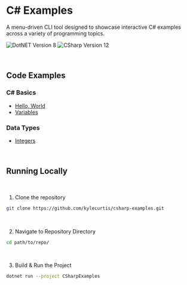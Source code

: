# C# Examples

A menu-driven CLI tool designed to showcase interactive C# examples across a variety of programming topics.

![DotNET Version 8](https://img.shields.io/badge/.NET_Version-8-purple) ![CSharp Version 12](https://img.shields.io/badge/C_Sharp_Version-12-purple)

<br>

## Code Examples

### C# Basics

- [Hello, World](https://github.com/kylecurtis/csharp-examples/blob/main/CSharpExamples/01-Basics/HelloWorld.cs)
- [Variables](https://github.com/kylecurtis/csharp-examples/blob/main/CSharpExamples/01-Basics/Variables.cs)

### Data Types

- [Integers](https://github.com/kylecurtis/csharp-examples/blob/main/CSharpExamples/02-Data-Types/Integers.cs)

<br>

## Running Locally

<br>

1. Clone the repository

```bash
git clone https://github.com/kylecurtis/csharp-examples.git
```

<br>

2. Navigate to Repository Directory

```bash
cd path/to/repo/
```

<br>

3. Build & Run the Project

```bash
dotnet run --project CSharpExamples
```
